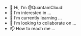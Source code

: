 - 👋 Hi, I’m @QuantamCloud
- 👀 I’m interested in ...
- 🌱 I’m currently learning ...
- 💞️ I’m looking to collaborate on ...
- 📫 How to reach me ...

<!---
QuantamCloud/QuantamCloud is a ✨ special ✨ repository because its `README.md` (this file) appears on your GitHub profile.
You can click the Preview link to take a look at your changes.
--->
